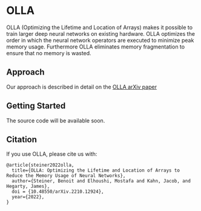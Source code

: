# OLLA

OLLA (Optimizing the Lifetime and Location of Arrays) makes it possible to train larger deep neural networks on existing hardware. OLLA optimizes the order in which the neural network operators are executed to minimize peak memory usage. Furthermore OLLA eliminates memory fragmentation to ensure that no memory is wasted.

## Approach
 
Our approach is described in detail on the [OLLA arXiv paper](https://arxiv.org/abs/2210.12924)

## Getting Started

The source code will be available soon. 

## Citation

If you use OLLA, please cite us with:

```text
@article{steiner2022olla,
  title={OLLA: Optimizing the Lifetime and Location of Arrays to Reduce the Memory Usage of Neural Networks},
  author={Steiner, Benoit and Elhoushi, Mostafa and Kahn, Jacob, and Hegarty, James},
  doi = {10.48550/arXiv.2210.12924},
  year={2022},
}
```
